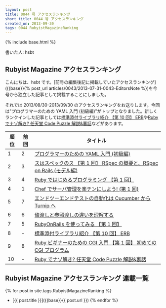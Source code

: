 ```yaml
---
layout: post
title: 0044 号 アクセスランキング
short_title: 0044 号 アクセスランキング
created_on: 2013-09-30
tags: 0044 RubyistMagazineRanking
---
```

{% include base.html %}


書いた人: hsbt

## Rubyist Magazine アクセスランキング

こんにちは、hsbt です。[前号の編集後記に掲載していたアクセスランキング]({{base}}{% post_url articles/0043/2013-07-31-0043-EditorsNote %})を今号から独立した記事として掲載することにしました。

それでは 2013/08/30-2013/09/30 のアクセスランキングをお送りします。今回は"プログラマーのための YAML 入門 (初級編)"がトップとなりました。新しくランクインした記事としては[標準添付ライブラリ紹介 【第 10 回】 ERB](http://magazine.rubyist.net/?0017-BundledLibraries)や[Ruby でナゾ解き? 任天堂 Code Puzzle 解説&amp;裏話](http://magazine.rubyist.net/?0043-CodePuzzle)などがあります。

| 順位| 前回| タイトル|
|---|---|---|
| 1| 2| [プログラマーのための YAML 入門 (初級編)](http://magazine.rubyist.net/?0009-YAML)|
| 2| 3| [スはスペックのス 【第 1 回】 RSpec の概要と、RSpec on Rails (モデル編)](http://magazine.rubyist.net/?0021-Rspec)|
| 3| 4| [Ruby ではじめるプログラミング 【第 1 回】](http://magazine.rubyist.net/?0002-FirstProgramming)|
| 4| 1| [Chef でサーバ管理を楽チンにしよう! (第 1 回)](http://magazine.rubyist.net/?0035-ChefInDECOLOG)|
| 5| 7| [エンドツーエンドテストの自動化は Cucumber から Turnip へ](http://magazine.rubyist.net/?0042-FromCucumberToTurnip)|
| 6| 6| [値渡しと参照渡しの違いを理解する](http://magazine.rubyist.net/?0032-CallByValueAndCallByReference)|
| 7| 5| [RubyOnRails を使ってみる 【第 1 回】](http://magazine.rubyist.net/?0004-RubyOnRails)|
| 8| -| [標準添付ライブラリ紹介 【第 10 回】 ERB](http://magazine.rubyist.net/?0017-BundledLibraries)|
| 9| 8| [Ruby ビギナーのための CGI 入門 【第 1 回】 初めての CGI プログラム](http://magazine.rubyist.net/?0011-CGIProgrammingForRubyBeginners)|
| 10| -| [Ruby でナゾ解き? 任天堂 Code Puzzle 解説&amp;裏話](http://magazine.rubyist.net/?0043-CodePuzzle)|


## Rubyist Magazine アクセスランキング 連載一覧

{% for post in site.tags.RubyistMagazineRanking %}
  - [{{ post.title }}]({{base}}{{ post.url }})
{% endfor %}


